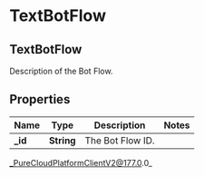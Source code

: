 # TextBotFlow

## TextBotFlow
Description of the Bot Flow.

## Properties

|Name | Type | Description | Notes|
|------------ | ------------- | ------------- | -------------|
| **_id** | **String** | The Bot Flow ID. | |



_PureCloudPlatformClientV2@177.0.0_
